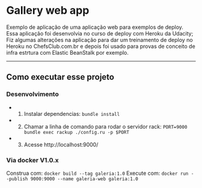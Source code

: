 # Gallery web app

Exemplo de aplicação de uma aplicação web para exemplos de deploy.
Essa aplicação foi desenvolvia no curso de deploy com Heroku da Udacity;
Fiz algumas alterações na aplicação para dar um treinamento de deploy no Heroku
no ChefsClub.com.br e depois foi usado para provas de conceito de infra estrtura
com Elastic BeanStalk por exemplo.

------

## Como executar esse projeto

### Desenvolvimento

- 1. Instalar dependencias: `bundle install`
- 2. Chamar a linha de comando para rodar o servidor rack: `PORT=9000 bundle exec rackup ./config.ru -p $PORT`
- 3. Acesse http://localhost:9000/

### Via docker V1.0.x

Construa com: `docker build --tag galeria:1.0`
Execute com: `docker run --publish 9000:9000 --name galeria-web galeria:1.0`

